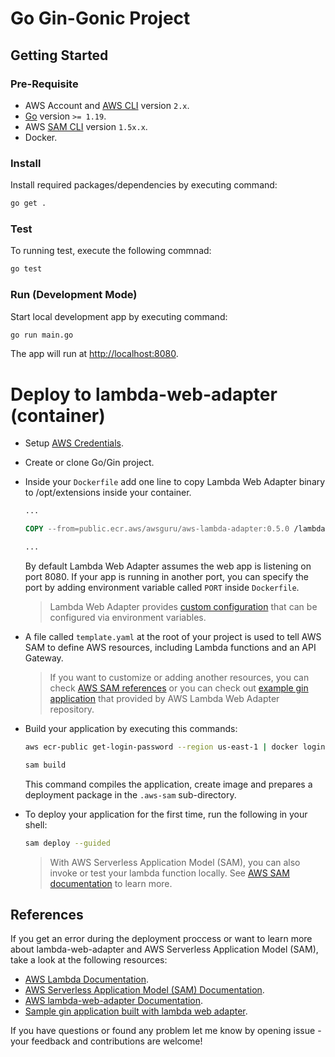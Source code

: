 # Go Gin-Gonic Project

## Getting Started

### Pre-Requisite

- AWS Account and [AWS CLI](https://docs.aws.amazon.com/cli/latest/userguide/getting-started-install.html) version `2.x`.
- [Go](https://go.dev/doc/install) version `>= 1.19`.
- AWS [SAM CLI](https://docs.aws.amazon.com/serverless-application-model/latest/developerguide/serverless-sam-cli-install.html) version `1.5x.x`.
- Docker.

### Install

Install required packages/dependencies by executing command:

```bash
go get .
```

### Test

To running test, execute the following commnad:

```bash
go test
```

### Run (Development Mode)

Start local development app by executing command:

```bash
go run main.go
```

The app will run at [http://localhost:8080](http://localhost:8080).

# Deploy to lambda-web-adapter (container)

- Setup [AWS Credentials](https://docs.aws.amazon.com/cli/latest/userguide/cli-configure-files.html).

- Create or clone Go/Gin project.

- Inside your `Dockerfile` add one line to copy Lambda Web Adapter binary to /opt/extensions inside your container.

  ```Dockerfile
  ...

  COPY --from=public.ecr.aws/awsguru/aws-lambda-adapter:0.5.0 /lambda-adapter /opt/extensions/lambda-adapter

  ...
  ```

  By default Lambda Web Adapter assumes the web app is listening on port 8080. If your app is running in another port, you can specify the port by adding environment variable called `PORT` inside `Dockerfile`.

  > Lambda Web Adapter provides [custom configuration](https://github.com/awslabs/aws-lambda-web-adapter#configurations) that can be configured via environment variables.

- A file called `template.yaml` at the root of your project is used to tell AWS SAM to define AWS resources, including Lambda functions and an API Gateway.

  > If you want to customize or adding another resources, you can check [AWS SAM references](https://docs.aws.amazon.com/serverless-application-model/latest/developerguide/sam-specification.html) or you can check out [example gin application](https://github.com/awslabs/aws-lambda-web-adapter/tree/main/examples/gin) that provided by AWS Lambda Web Adapter repository.

- Build your application by executing this commands:

  ```bash
  aws ecr-public get-login-password --region us-east-1 | docker login --username AWS --password-stdin public.ecr.aws

  sam build
  ```

  This command compiles the application, create image and prepares a deployment package in the `.aws-sam` sub-directory.

- To deploy your application for the first time, run the following in your shell:

  ```bash
  sam deploy --guided
  ```

  > With AWS Serverless Application Model (SAM), you can also invoke or test your lambda function locally. See [AWS SAM documentation](https://docs.aws.amazon.com/serverless-application-model/latest/developerguide/serverless-test-and-debug.html) to learn more.

## References

If you get an error during the deployment proccess or want to learn more about lambda-web-adapter and AWS Serverless Application Model (SAM), take a look at the following resources:

- [AWS Lambda Documentation](https://docs.aws.amazon.com/lambda/latest/dg/welcome.html).
- [AWS Serverless Application Model (SAM) Documentation](https://docs.aws.amazon.com/serverless-application-model/latest/developerguide/what-is-sam.html).
- [AWS lambda-web-adapter Documentation](https://github.com/awslabs/aws-lambda-web-adapter#aws-lambda-web-adapter).
- [Sample gin application built with lambda web adapter](https://github.com/awslabs/aws-lambda-web-adapter/tree/main/examples/gin).

If you have questions or found any problem let me know by opening issue - your feedback and contributions are welcome!
